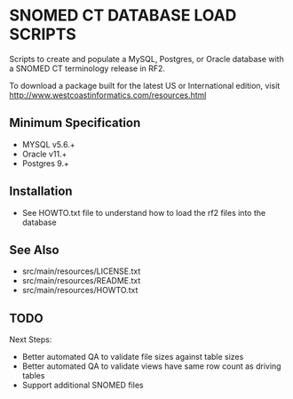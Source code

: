 SNOMED CT DATABASE LOAD SCRIPTS
===============================
Scripts to create and populate a MySQL, Postgres, or Oracle database with a 
SNOMED CT terminology release in RF2.

To download a package built for the latest US or International edition, visit
http://www.westcoastinformatics.com/resources.html

Minimum Specification
---------------------
- MYSQL v5.6.+
- Oracle v11.+
- Postgres 9.+

Installation
------------
* See HOWTO.txt file to understand how to load the rf2 files into the database


See Also
--------
* src/main/resources/LICENSE.txt
* src/main/resources/README.txt
* src/main/resources/HOWTO.txt
   
TODO
----
Next Steps:
* Better automated QA to validate file sizes against table sizes
* Better automated QA to validate views have same row count as driving tables
* Support additional SNOMED files
